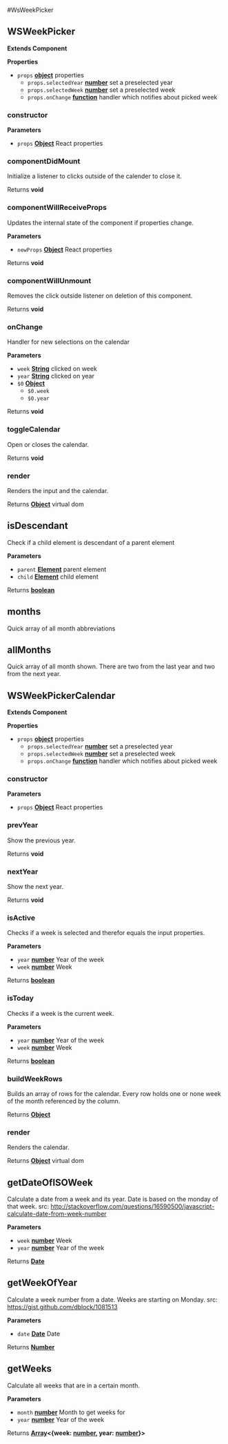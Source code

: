 #WsWeekPicker
<!-- Generated by documentation.js. Update this documentation by updating the source code. -->

## WSWeekPicker

**Extends Component**

**Properties**

-   `props` **[object](https://developer.mozilla.org/en-US/docs/Web/JavaScript/Reference/Global_Objects/Object)** properties
    -   `props.selectedYear` **[number](https://developer.mozilla.org/en-US/docs/Web/JavaScript/Reference/Global_Objects/Number)** set a preselected year
    -   `props.selectedWeek` **[number](https://developer.mozilla.org/en-US/docs/Web/JavaScript/Reference/Global_Objects/Number)** set a preselected week
    -   `props.onChange` **[function](https://developer.mozilla.org/en-US/docs/Web/JavaScript/Reference/Statements/function)** handler which notifies about picked week

### constructor

**Parameters**

-   `props` **[Object](https://developer.mozilla.org/en-US/docs/Web/JavaScript/Reference/Global_Objects/Object)** React properties

### componentDidMount

Initialize a listener to clicks outside of the calender to close it.

Returns **void** 

### componentWillReceiveProps

Updates the internal state of the component if properties change.

**Parameters**

-   `newProps` **[Object](https://developer.mozilla.org/en-US/docs/Web/JavaScript/Reference/Global_Objects/Object)** React properties

Returns **void** 

### componentWillUnmount

Removes the click outside listener on deletion of this component.

Returns **void** 

### onChange

Handler for new selections on the calendar

**Parameters**

-   `week` **[String](https://developer.mozilla.org/en-US/docs/Web/JavaScript/Reference/Global_Objects/String)** clicked on week
-   `year` **[String](https://developer.mozilla.org/en-US/docs/Web/JavaScript/Reference/Global_Objects/String)** clicked on year
-   `$0` **[Object](https://developer.mozilla.org/en-US/docs/Web/JavaScript/Reference/Global_Objects/Object)** 
    -   `$0.week`  
    -   `$0.year`  

Returns **void** 

### toggleCalendar

Open or closes the calendar.

Returns **void** 

### render

Renders the input and the calendar.

Returns **[Object](https://developer.mozilla.org/en-US/docs/Web/JavaScript/Reference/Global_Objects/Object)** virtual dom

## isDescendant

Check if a child element is descendant of a parent element

**Parameters**

-   `parent` **[Element](https://developer.mozilla.org/en-US/docs/Web/API/Element)** parent element
-   `child` **[Element](https://developer.mozilla.org/en-US/docs/Web/API/Element)** child element

Returns **[boolean](https://developer.mozilla.org/en-US/docs/Web/JavaScript/Reference/Global_Objects/Boolean)** 
<!-- Generated by documentation.js. Update this documentation by updating the source code. -->

## months

Quick array of all month abbreviations

## allMonths

Quick array of all month shown. There are two from the last year and two from the next year.

## WSWeekPickerCalendar

**Extends Component**

**Properties**

-   `props` **[object](https://developer.mozilla.org/en-US/docs/Web/JavaScript/Reference/Global_Objects/Object)** properties
    -   `props.selectedYear` **[number](https://developer.mozilla.org/en-US/docs/Web/JavaScript/Reference/Global_Objects/Number)** set a preselected year
    -   `props.selectedWeek` **[number](https://developer.mozilla.org/en-US/docs/Web/JavaScript/Reference/Global_Objects/Number)** set a preselected week
    -   `props.onChange` **[function](https://developer.mozilla.org/en-US/docs/Web/JavaScript/Reference/Statements/function)** handler which notifies about picked week

### constructor

**Parameters**

-   `props` **[Object](https://developer.mozilla.org/en-US/docs/Web/JavaScript/Reference/Global_Objects/Object)** React properties

### prevYear

Show the previous year.

Returns **void** 

### nextYear

Show the next year.

Returns **void** 

### isActive

Checks if a week is selected and therefor equals the input properties.

**Parameters**

-   `year` **[number](https://developer.mozilla.org/en-US/docs/Web/JavaScript/Reference/Global_Objects/Number)** Year of the week
-   `week` **[number](https://developer.mozilla.org/en-US/docs/Web/JavaScript/Reference/Global_Objects/Number)** Week

Returns **[boolean](https://developer.mozilla.org/en-US/docs/Web/JavaScript/Reference/Global_Objects/Boolean)** 

### isToday

Checks if a week is the current week.

**Parameters**

-   `year` **[number](https://developer.mozilla.org/en-US/docs/Web/JavaScript/Reference/Global_Objects/Number)** Year of the week
-   `week` **[number](https://developer.mozilla.org/en-US/docs/Web/JavaScript/Reference/Global_Objects/Number)** Week

Returns **[boolean](https://developer.mozilla.org/en-US/docs/Web/JavaScript/Reference/Global_Objects/Boolean)** 

### buildWeekRows

Builds an array of rows for the calendar. Every row holds one or none week of the month referenced by the column.

Returns **[Object](https://developer.mozilla.org/en-US/docs/Web/JavaScript/Reference/Global_Objects/Object)** 

### render

Renders the calendar.

Returns **[Object](https://developer.mozilla.org/en-US/docs/Web/JavaScript/Reference/Global_Objects/Object)** virtual dom

## getDateOfISOWeek

Calculate a date from a week and its year. Date is based on the monday of that week.
src: <http://stackoverflow.com/questions/16590500/javascript-calculate-date-from-week-number>

**Parameters**

-   `week` **[number](https://developer.mozilla.org/en-US/docs/Web/JavaScript/Reference/Global_Objects/Number)** Week
-   `year` **[number](https://developer.mozilla.org/en-US/docs/Web/JavaScript/Reference/Global_Objects/Number)** Year of the week

Returns **[Date](https://developer.mozilla.org/en-US/docs/Web/JavaScript/Reference/Global_Objects/Date)** 

## getWeekOfYear

Calculate a week number from a date. Weeks are starting on Monday.
src: <https://gist.github.com/dblock/1081513>

**Parameters**

-   `date` **[Date](https://developer.mozilla.org/en-US/docs/Web/JavaScript/Reference/Global_Objects/Date)** Date

Returns **[Number](https://developer.mozilla.org/en-US/docs/Web/JavaScript/Reference/Global_Objects/Number)** 

## getWeeks

Calculate all weeks that are in a certain month.

**Parameters**

-   `month` **[number](https://developer.mozilla.org/en-US/docs/Web/JavaScript/Reference/Global_Objects/Number)** Month to get weeks for
-   `year` **[number](https://developer.mozilla.org/en-US/docs/Web/JavaScript/Reference/Global_Objects/Number)** Year of the week

Returns **[Array](https://developer.mozilla.org/en-US/docs/Web/JavaScript/Reference/Global_Objects/Array)&lt;{week: [number](https://developer.mozilla.org/en-US/docs/Web/JavaScript/Reference/Global_Objects/Number), year: [number](https://developer.mozilla.org/en-US/docs/Web/JavaScript/Reference/Global_Objects/Number)}>** 
